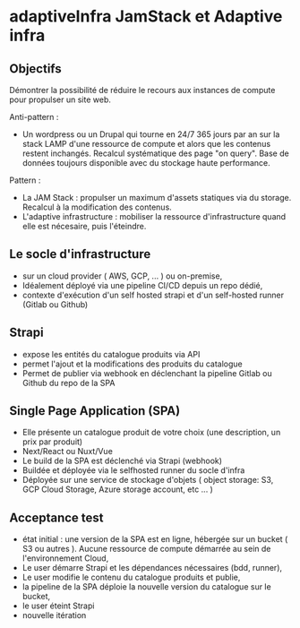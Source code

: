 # adaptiveInfra JamStack et Adaptive infra

## Objectifs

Démontrer la possibilité de réduire le recours aux instances de compute pour propulser un site web.

Anti-pattern :
*  Un wordpress ou un Drupal qui tourne en 24/7 365 jours par an sur la stack LAMP d'une ressource de compute et alors que les contenus restent inchangés. Recalcul systématique des page "on query". Base de données toujours disponible avec du stockage haute performance.

Pattern :
* La JAM Stack : propulser un maximum d'assets statiques via du storage. Recalcul à la modification des contenus.
* L'adaptive infrastructure : mobiliser la ressource d'infrastructure quand elle est nécesaire, puis l'éteindre.

## Le socle d'infrastructure
* sur un cloud provider ( AWS, GCP, ... ) ou on-premise,
* Idéalement déployé via une pipeline CI/CD depuis un repo dédié,
* contexte d'exécution d'un self hosted strapi et d'un self-hosted runner (Gitlab ou Github)

## Strapi
* expose les entités du catalogue produits via API
* permet l'ajout et la modifications des produits du catalogue
* Permet de publier via webhook en déclenchant la pipeline Gitlab ou Github du repo de la SPA

## Single Page Application (SPA)
* Elle présente un catalogue produit de votre choix (une description, un prix par produit)
* Next/React ou Nuxt/Vue
* Le build de la SPA est déclenché via Strapi (webhook)
* Buildée et déployée via le selfhosted runner du socle d'infra
* Déployée sur une service de stockage d'objets ( object storage: S3, GCP Cloud Storage, Azure storage account, etc ... )

## Acceptance test
* état initial : une version de la SPA est en ligne, hébergée sur un bucket ( S3 ou autres ). Aucune ressource de compute démarrée au sein de l'environnement Cloud,
* Le user démarre Strapi et les dépendances nécessaires (bdd, runner),
* Le user modifie le contenu du catalogue produits et publie,
* la pipeline de la SPA déploie la nouvelle version du catalogue sur le bucket,
* le user éteint Strapi
* nouvelle itération
